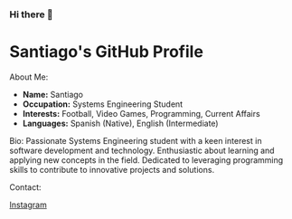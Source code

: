 ### Hi there 👋

<!DOCTYPE html>
<html lang="en">
<head>
    <meta charset="UTF-8">
    <meta name="viewport" content="width=device-width, initial-scale=1.0">
</head>
<body>
    <div class="container">
        <h1>Santiago's GitHub Profile</h1>
        <p>About Me:</p>
        <ul>
            <li><strong>Name:</strong> Santiago</li>
            <li><strong>Occupation:</strong> Systems Engineering Student</li>
            <li><strong>Interests:</strong> Football, Video Games, Programming, Current Affairs</li>
            <li><strong>Languages:</strong> Spanish (Native), English (Intermediate)</li>
        </ul>
        <p>Bio: Passionate Systems Engineering student with a keen interest in software development and technology. Enthusiastic about learning and applying new concepts in the field. Dedicated to leveraging programming skills to contribute to innovative projects and solutions.</p>
        <p>Contact:</p>
        <div class="social-links">
            <a href="https://www.instagram.com/santiago_callo/" class="Instagram">Instagram</a>
        </div>
    </div>
</body>
</html>
